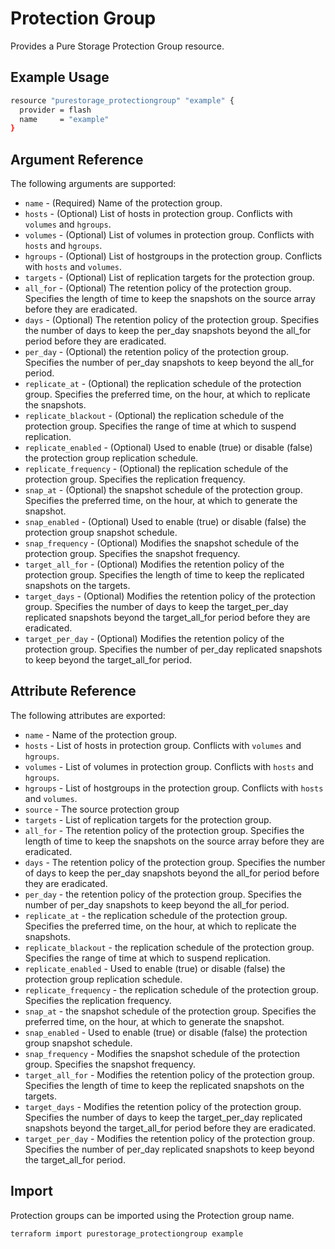 # Protection Group

Provides a Pure Storage Protection Group resource.

## Example Usage

```sh
resource "purestorage_protectiongroup" "example" {
  provider = flash
  name     = "example"
}
```

## Argument Reference

The following arguments are supported:

+ `name` - (Required) Name of the protection group.
+ `hosts` - (Optional) List of hosts in protection group. Conflicts with `volumes` and `hgroups`.
+ `volumes` - (Optional) List of volumes in protection group. Conflicts with `hosts` and `hgroups`.
+ `hgroups` - (Optional) List of hostgroups in the protection group. Conflicts with `hosts` and `volumes`.
+ `targets` - (Optional) List of replication targets for the protection group.
+ `all_for` - (Optional) The retention policy of the protection group. Specifies the length of time to keep the snapshots on the source array before they are eradicated.
+ `days` - (Optional) The retention policy of the protection group. Specifies the number of days to keep the per_day snapshots beyond the all_for period before they are eradicated.
+ `per_day` - (Optional) the retention policy of the protection group. Specifies the number of per_day snapshots to keep beyond the all_for period.
+ `replicate_at` - (Optional) the replication schedule of the protection group. Specifies the preferred time, on the hour, at which to replicate the snapshots.
+ `replicate_blackout` - (Optional) the replication schedule of the protection group. Specifies the range of time at which to suspend replication.
+ `replicate_enabled` - (Optional) Used to enable (true) or disable (false) the protection group replication schedule.
+ `replicate_frequency` - (Optional) the replication schedule of the protection group. Specifies the replication frequency.
+ `snap_at` - (Optional) the snapshot schedule of the protection group. Specifies the preferred time, on the hour, at which to generate the snapshot.
+ `snap_enabled` - (Optional) Used to enable (true) or disable (false) the protection group snapshot schedule.
+ `snap_frequency` - (Optional) Modifies the snapshot schedule of the protection group. Specifies the snapshot frequency.
+ `target_all_for` - (Optional) Modifies the retention policy of the protection group. Specifies the length of time to keep the replicated snapshots on the targets.
+ `target_days` - (Optional) Modifies the retention policy of the protection group. Specifies the number of days to keep the target_per_day replicated snapshots beyond the target_all_for period before they are eradicated.
+ `target_per_day` - (Optional) Modifies the retention policy of the protection group. Specifies the number of per_day replicated snapshots to keep beyond the target_all_for period.

## Attribute Reference

The following attributes are exported:

+ `name` - Name of the protection group.
+ `hosts` - List of hosts in protection group. Conflicts with `volumes` and `hgroups`.
+ `volumes` - List of volumes in protection group. Conflicts with `hosts` and `hgroups`.
+ `hgroups` - List of hostgroups in the protection group. Conflicts with `hosts` and `volumes`.
+ `source` - The source protection group
+ `targets` - List of replication targets for the protection group.
+ `all_for` - The retention policy of the protection group. Specifies the length of time to keep the snapshots on the source array before they are eradicated.
+ `days` - The retention policy of the protection group. Specifies the number of days to keep the per_day snapshots beyond the all_for period before they are eradicated.
+ `per_day` - the retention policy of the protection group. Specifies the number of per_day snapshots to keep beyond the all_for period.
+ `replicate_at` - the replication schedule of the protection group. Specifies the preferred time, on the hour, at which to replicate the snapshots.
+ `replicate_blackout` - the replication schedule of the protection group. Specifies the range of time at which to suspend replication.
+ `replicate_enabled` - Used to enable (true) or disable (false) the protection group replication schedule.
+ `replicate_frequency` - the replication schedule of the protection group. Specifies the replication frequency.
+ `snap_at` - the snapshot schedule of the protection group. Specifies the preferred time, on the hour, at which to generate the snapshot.
+ `snap_enabled` - Used to enable (true) or disable (false) the protection group snapshot schedule.
+ `snap_frequency` - Modifies the snapshot schedule of the protection group. Specifies the snapshot frequency.
+ `target_all_for` - Modifies the retention policy of the protection group. Specifies the length of time to keep the replicated snapshots on the targets.
+ `target_days` - Modifies the retention policy of the protection group. Specifies the number of days to keep the target_per_day replicated snapshots beyond the target_all_for period before they are eradicated.
+ `target_per_day` - Modifies the retention policy of the protection group. Specifies the number of per_day replicated snapshots to keep beyond the target_all_for period.

## Import

Protection groups can be imported using the Protection group name.

```sh
terraform import purestorage_protectiongroup example
```
